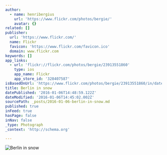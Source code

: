 ```yaml
---
author:
  - name: henribergius
    url: 'https://www.flickr.com/photos/bergie/'
    avatar: {}
related: []
publisher:
  url: 'https://www.flickr.com/'
  name: Flickr
  favicon: 'https://www.flickr.com/favicon.ico'
  domain: www.flickr.com
keywords: []
app_links:
  - url: 'flickr://flickr.com/photos/bergie/23913551860'
    type: ios
    app_name: Flickr
    app_store_id: '328407587'
isBasedOnUrl: 'https://www.flickr.com/photos/bergie/23913551860/in/datetaken-public/'
title: Berlin in snow
datePublished: '2016-01-06T14:48:59.122Z'
dateModified: '2016-01-06T14:45:02.002Z'
sourcePath: _posts/2016-01-06-berlin-in-snow.md
published: true
inFeed: true
hasPage: false
inNav: false
_type: Photograph
_context: 'http://schema.org'

---
```

![Berlin in snow](https://farm2.staticflickr.com/1486/23913551860_8751afebdd_b.jpg)